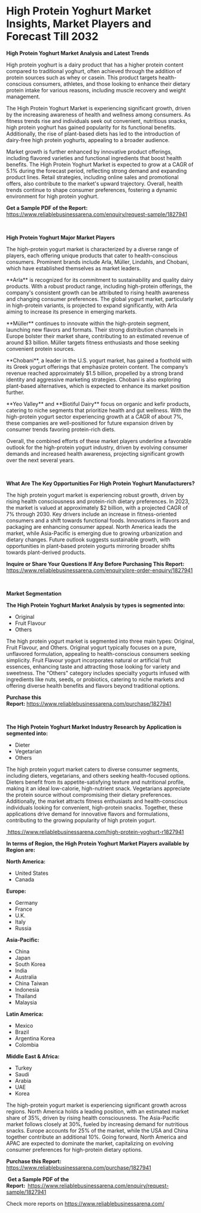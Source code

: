 <p><h1>High Protein Yoghurt Market Insights, Market Players and Forecast Till 2032</h1></p><p><strong>High Protein Yoghurt Market Analysis and Latest Trends</strong></p>
<p><p>High protein yoghurt is a dairy product that has a higher protein content compared to traditional yoghurt, often achieved through the addition of protein sources such as whey or casein. This product targets health-conscious consumers, athletes, and those looking to enhance their dietary protein intake for various reasons, including muscle recovery and weight management.</p><p>The High Protein Yoghurt Market is experiencing significant growth, driven by the increasing awareness of health and wellness among consumers. As fitness trends rise and individuals seek out convenient, nutritious snacks, high protein yoghurt has gained popularity for its functional benefits. Additionally, the rise of plant-based diets has led to the introduction of dairy-free high protein yoghurts, appealing to a broader audience.</p><p>Market growth is further enhanced by innovative product offerings, including flavored varieties and functional ingredients that boost health benefits. The High Protein Yoghurt Market is expected to grow at a CAGR of 5.1% during the forecast period, reflecting strong demand and expanding product lines. Retail strategies, including online sales and promotional offers, also contribute to the market's upward trajectory. Overall, health trends continue to shape consumer preferences, fostering a dynamic environment for high protein yoghurt.</p></p>
<p><strong>Get a Sample PDF of the Report:&nbsp;</strong> <a href="https://www.reliablebusinessarena.com/enquiry/request-sample/1827941?utm_campaign=2337&utm_medium=2&utm_source=Github&utm_content=ia&utm_term=14022025&utm_id=high-protein-yoghurt">https://www.reliablebusinessarena.com/enquiry/request-sample/1827941</a></p>
<p>&nbsp;</p>
<p><strong>High Protein Yoghurt Major Market Players</strong></p>
<p><p>The high-protein yogurt market is characterized by a diverse range of players, each offering unique products that cater to health-conscious consumers. Prominent brands include Arla, Müller, Lindahls, and Chobani, which have established themselves as market leaders.</p><p>**Arla** is recognized for its commitment to sustainability and quality dairy products. With a robust product range, including high-protein offerings, the company's consistent growth can be attributed to rising health awareness and changing consumer preferences. The global yogurt market, particularly in high-protein variants, is projected to expand significantly, with Arla aiming to increase its presence in emerging markets.</p><p>**Müller** continues to innovate within the high-protein segment, launching new flavors and formats. Their strong distribution channels in Europe bolster their market share, contributing to an estimated revenue of around $3 billion. Müller targets fitness enthusiasts and those seeking convenient protein sources.</p><p>**Chobani**, a leader in the U.S. yogurt market, has gained a foothold with its Greek yogurt offerings that emphasize protein content. The company’s revenue reached approximately $1.5 billion, propelled by a strong brand identity and aggressive marketing strategies. Chobani is also exploring plant-based alternatives, which is expected to enhance its market position further.</p><p>**Yeo Valley** and **Biotiful Dairy** focus on organic and kefir products, catering to niche segments that prioritize health and gut wellness. With the high-protein yogurt sector experiencing growth at a CAGR of about 7%, these companies are well-positioned for future expansion driven by consumer trends favoring protein-rich diets.</p><p>Overall, the combined efforts of these market players underline a favorable outlook for the high-protein yogurt industry, driven by evolving consumer demands and increased health awareness, projecting significant growth over the next several years.</p></p>
<p>&nbsp;</p>
<p><strong>What Are The Key Opportunities For High Protein Yoghurt Manufacturers?</strong></p>
<p><p>The high protein yogurt market is experiencing robust growth, driven by rising health consciousness and protein-rich dietary preferences. In 2023, the market is valued at approximately $2 billion, with a projected CAGR of 7% through 2030. Key drivers include an increase in fitness-oriented consumers and a shift towards functional foods. Innovations in flavors and packaging are enhancing consumer appeal. North America leads the market, while Asia-Pacific is emerging due to growing urbanization and dietary changes. Future outlook suggests sustainable growth, with opportunities in plant-based protein yogurts mirroring broader shifts towards plant-derived products.</p></p>
<p><strong>Inquire or Share Your Questions If Any Before Purchasing This Report:</strong> <a href="https://www.reliablebusinessarena.com/enquiry/pre-order-enquiry/1827941?utm_campaign=2337&utm_medium=2&utm_source=Github&utm_content=ia&utm_term=14022025&utm_id=high-protein-yoghurt">https://www.reliablebusinessarena.com/enquiry/pre-order-enquiry/1827941</a></p>
<p>&nbsp;</p>
<p><strong>Market Segmentation</strong></p>
<p><strong>The High Protein Yoghurt Market Analysis by types is segmented into:</strong></p>
<p><ul><li>Original</li><li>Fruit Flavour</li><li>Others</li></ul></p>
<p><p>The high protein yogurt market is segmented into three main types: Original, Fruit Flavour, and Others. Original yogurt typically focuses on a pure, unflavored formulation, appealing to health-conscious consumers seeking simplicity. Fruit Flavour yogurt incorporates natural or artificial fruit essences, enhancing taste and attracting those looking for variety and sweetness. The "Others" category includes specialty yogurts infused with ingredients like nuts, seeds, or probiotics, catering to niche markets and offering diverse health benefits and flavors beyond traditional options.</p></p>
<p><strong>Purchase this Report:&nbsp;</strong><a href="https://www.reliablebusinessarena.com/purchase/1827941?utm_campaign=2337&utm_medium=2&utm_source=Github&utm_content=ia&utm_term=14022025&utm_id=high-protein-yoghurt">https://www.reliablebusinessarena.com/purchase/1827941</a></p>
<p>&nbsp;</p>
<p><strong>The High Protein Yoghurt Market Industry Research by Application is segmented into:</strong></p>
<p><ul><li>Dieter</li><li>Vegetarian</li><li>Others</li></ul></p>
<p><p>The high protein yogurt market caters to diverse consumer segments, including dieters, vegetarians, and others seeking health-focused options. Dieters benefit from its appetite-satisfying texture and nutritional profile, making it an ideal low-calorie, high-nutrient snack. Vegetarians appreciate the protein source without compromising their dietary preferences. Additionally, the market attracts fitness enthusiasts and health-conscious individuals looking for convenient, high-protein snacks. Together, these applications drive demand for innovative flavors and formulations, contributing to the growing popularity of high protein yogurt.</p></p>
<p><a href="https://www.reliablebusinessarena.com/high-protein-yoghurt-r1827941?utm_campaign=2337&utm_medium=2&utm_source=Github&utm_content=ia&utm_term=14022025&utm_id=high-protein-yoghurt">&nbsp;https://www.reliablebusinessarena.com/high-protein-yoghurt-r1827941</a></p>
<p><strong>In terms of Region, the High Protein Yoghurt Market Players available by Region are:</strong></p>
<p>
    <p> <strong> North America: </strong>
        <ul>
            <li>United States</li>
            <li>Canada</li>
        </ul>
        </p> 
    <p> <strong> Europe: </strong>
        <ul>
            <li>Germany</li>
            <li>France</li>
            <li>U.K.</li>
            <li>Italy</li>
            <li>Russia</li>
        </ul>
        </p> 
    <p> <strong> Asia-Pacific: </strong>
        <ul>
            <li>China</li>
            <li>Japan</li>
            <li>South Korea</li>
            <li>India</li>
            <li>Australia</li>
            <li>China Taiwan</li>
            <li>Indonesia</li>
            <li>Thailand</li>
            <li>Malaysia</li>
        </ul>
        </p> 
    <p> <strong> Latin America: </strong>
        <ul>
            <li>Mexico</li>
            <li>Brazil</li>
            <li>Argentina Korea</li>
            <li>Colombia</li>
        </ul>
        </p> 
    <p> <strong> Middle East & Africa: </strong>
        <ul>
            <li>Turkey</li>
            <li>Saudi</li>
            <li>Arabia</li>
            <li>UAE</li>
            <li>Korea</li>
        </ul>
    </p>
    </p>
<p><p>The high-protein yogurt market is experiencing significant growth across regions. North America holds a leading position, with an estimated market share of 35%, driven by rising health consciousness. The Asia-Pacific market follows closely at 30%, fueled by increasing demand for nutritious snacks. Europe accounts for 25% of the market, while the USA and China together contribute an additional 10%. Going forward, North America and APAC are expected to dominate the market, capitalizing on evolving consumer preferences for high-protein dietary options.</p></p>
<p><strong>Purchase this Report: </strong><a href="https://www.reliablebusinessarena.com/purchase/1827941?utm_campaign=2337&utm_medium=2&utm_source=Github&utm_content=ia&utm_term=14022025&utm_id=high-protein-yoghurt">https://www.reliablebusinessarena.com/purchase/1827941</a></p>
<p>&nbsp;<strong>Get a Sample PDF of the Report:&nbsp;&nbsp;</strong><a href="https://www.reliablebusinessarena.com/enquiry/request-sample/1827941?utm_campaign=2337&utm_medium=2&utm_source=Github&utm_content=ia&utm_term=14022025&utm_id=high-protein-yoghurt">https://www.reliablebusinessarena.com/enquiry/request-sample/1827941</a></p>
<p><strong></strong></p>
<p>Check more reports on <a href="https://www.reliablebusinessarena.com/?utm_campaign=2337&utm_medium=2&utm_source=Github&utm_content=ia&utm_term=14022025&utm_id=high-protein-yoghurt">https://www.reliablebusinessarena.com/</a></p>